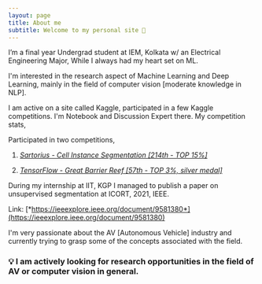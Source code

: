 ```yaml
---
layout: page
title: About me
subtitle: Welcome to my personal site 🤖
---
```


I’m a final year Undergrad student at IEM, Kolkata w/ an Electrical Engineering Major, While I always had my heart set on ML.

I'm interested in the research aspect of Machine Learning and Deep Learning, mainly in the field of computer vision [moderate knowledge in NLP].

I am active on a site called Kaggle, participated in a few Kaggle competitions. I'm Notebook and Discussion Expert there. My competition stats,

Participated in two competitions,

1. [*Sartorius - Cell Instance Segmentation [214th - TOP 15%]*](https://www.kaggle.com/c/sartorius-cell-instance-segmentation/leaderboard)

2. [*TensorFlow - Great Barrier Reef [57th - TOP 3%, silver medal]*](https://www.kaggle.com/c/tensorflow-great-barrier-reef/leaderboard)

During my internship at IIT, KGP I managed to publish a paper on unsupervised segmentation at ICORT, 2021, IEEE. 

Link: [*https://ieeexplore.ieee.org/document/9581380*](https://ieeexplore.ieee.org/document/9581380)

I'm very passionate about the AV [Autonomous Vehicle] industry and currently trying to grasp some of the concepts associated with the field.
 
### **💡 I am actively looking for research opportunities in the field of AV or computer vision in general.**
